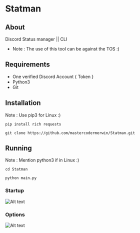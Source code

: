 # Statman

## About
Discord Status manager  ||  CLI 
  
  - Note : The use of this tool can be against the TOS :)

## Requirements

  - One verified Discord Account { Token }
  - Python3 
  - Git
 
## Installation
  
  Note : Use pip3 for Linux :)
  
   ```
   pip install rich requests
   ```
   
   ```
   git clone https://github.com/mastercodermerwin/Statman.git
   ```
   
## Running
  
  Note : Mention python3 if in Linux :)
  
  ```
  cd Statman
  ```
  
  ```
  python main.py
  ```

### Startup

![Alt text](https://cdn.discordapp.com/attachments/951417646191083551/1075416077716176896/image.png?raw=true "Start")

### Options 

![Alt text](https://cdn.discordapp.com/attachments/951417646191083551/1075416409733070938/image.png?raw=true "Options")

